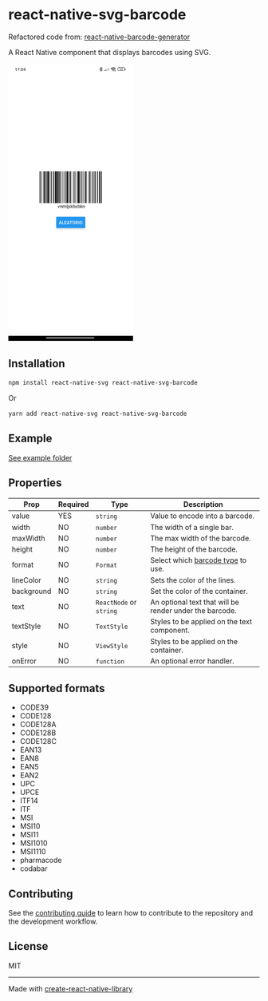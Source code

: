 # react-native-svg-barcode

Refactored code from:
[react-native-barcode-generator](https://github.com/Kichiyaki/react-native-barcode-generator)

A React Native component that displays barcodes using SVG.

<img src="images/app-example.jpg" alt="Screenshot Example" width="250px">

## Installation

```sh
npm install react-native-svg react-native-svg-barcode
```

Or

```sh
yarn add react-native-svg react-native-svg-barcode
```

## Example

<a href="https://github.com/cervisebas/react-native-svg-barcode/tree/main/example" target="_blank">
    See example folder
</a>

## Properties

| Prop       | Required | Type                    | Description                                             |
| ---------- | -------- | ----------------------- | ------------------------------------------------------- |
| value      | YES      | `string`                | Value to encode into a barcode.                         |
| width      | NO       | `number`                | The width of a single bar.                              |
| maxWidth   | NO       | `number`                | The max width of the barcode.                           |
| height     | NO       | `number`                | The height of the barcode.                              |
| format     | NO       | `Format`                | Select which [barcode type](#supported-formats) to use. |
| lineColor  | NO       | `string`                | Sets the color of the lines.                            |
| background | NO       | `string`                | Set the color of the container.                         |
| text       | NO       | `ReactNode` or `string` | An optional text that will be render under the barcode. |
| textStyle  | NO       | `TextStyle`             | Styles to be applied on the text component.             |
| style      | NO       | `ViewStyle`             | Styles to be applied on the container.                  |
| onError    | NO       | `function`              | An optional error handler.                              |


## Supported formats

- CODE39
- CODE128
- CODE128A
- CODE128B
- CODE128C
- EAN13
- EAN8
- EAN5
- EAN2
- UPC
- UPCE
- ITF14
- ITF
- MSI
- MSI10
- MSI11
- MSI1010
- MSI1110
- pharmacode
- codabar

## Contributing

See the [contributing guide](CONTRIBUTING.md) to learn how to contribute to the repository and the development workflow.

## License

MIT

---

Made with [create-react-native-library](https://github.com/callstack/react-native-builder-bob)
